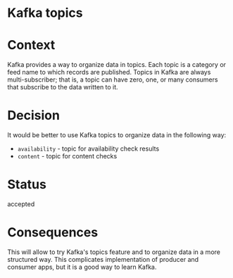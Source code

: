 # Kafka topics

# Context
Kafka provides a way to organize data in topics. Each topic is a category or feed name to which records are published. Topics in Kafka are always multi-subscriber; that is, a topic can have zero, one, or many consumers that subscribe to the data written to it.

# Decision
It would be better to use Kafka topics to organize data in the following way:
* `availability` - topic for availability check results
* `content` - topic for content checks

# Status
accepted

# Consequences
This will allow to try Kafka's topics feature and to organize data in a more structured way.
This complicates implementation of producer and consumer apps, but it is a good way to learn Kafka.
